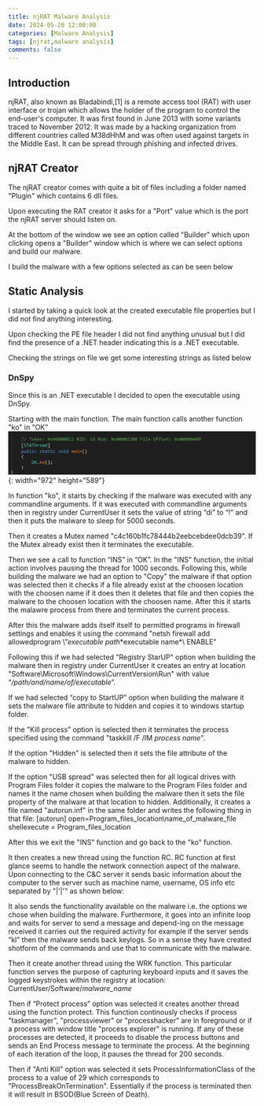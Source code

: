 ```yaml
---
title: njRAT Malware Analysis
date: 2024-05-20 12:00:00
categories: [Malware Analysis]
tags: [njrat,malware analysis]
comments: false
---
```


## Introduction

njRAT, also known as Bladabindi,[1] is a remote access tool (RAT) with user interface or trojan which allows the holder of the program to control the end-user's computer. It was first found in June 2013 with some variants traced to November 2012. It was made by a hacking organization from different countries called M38dHhM and was often used against targets in the Middle East. It can be spread through phishing and infected drives.

## njRAT Creator

The njRAT creator comes with quite a bit of files including a folder named "Plugin" which contains 6 dll files.

Upon executing the RAT creator it asks for a "Port" value which is the port the njRAT server should listen on.

At the bottom of the window we see an option called "Builder" which upon clicking opens a "Builder" window which is where we can select options and build our malware.

I build the malware with a few options selected as can be seen below

## Static Analysis

I started by taking a quick look at the created executable file properties but I did not find anything interesting.

Upon checking the PE file header I did not find anything unusual but I did find the presence of a .NET header indicating this is a .NET executable.

Checking the strings on file we get some interesting strings as listed below

### DnSpy

Since this is an .NET executable I decided to open the executable using DnSpy.

Starting with the main function. The main function calls another function "ko" in "OK"
![Desktop View](/assets/images/OK.ko.png){: width="972" height="589"}

In function "ko", it starts by checking if the malware was executed with any commandline arguments. If it was executed with commandline arguments then in registry under CurrentUser it sets the value of string “di” to “!” and then it puts the malware to sleep for 5000 seconds.

Then it creates a Mutex named "c4c160b1fc78444b2eebcebdee0dcb39". If the Mutex already exist then it terminates the executable.

Then we see a call to function “INS” in “OK”.
In the "INS" function, the initial action involves pausing the thread for 1000 seconds. Following this, while building the malware we had an option to "Copy" the malware if that option was selected then it checks if a file already exist at the choosen location with the choosen name if it does then it deletes that file and then copies the malware to the choosen location with the choosen name. After this it starts the malawre process from there and terminates the current process.

After this the malware adds itself itself to permitted programs in firewall settings and enables it using the command "netsh firewall add allowedprogram \”*executable path*\*executable name*\ ENABLE"

Following this if we had selected "Registry StarUP" option when building the malware then in registry under CurrentUser it creates an entry at location "Software\Microsoft\Windows\CurrentVersion\Run" with value “*/path/and/name/of/executable*”.

If we had selected “copy to StartUP” option when building the malware it sets the malware file attribute to hidden and copies it to windows startup folder.

If the "Kill process" option is selected then it terminates the process specified using the command "taskkill /F /IM *process name*".

If the option "Hidden" is selected then it sets the file attribute of the malware to hidden.

If the option "USB spread" was selected then for all logical drives with Program Files folder it copies the malware to the Program Files folder and names it the name chosen when building the malware then it sets the file property of the malware at that location to hidden. Additionally, it creates a file named "autorun.inf" in the same folder and writes the following thing in that file:
[autorun]
open=Program_files_location\name_of_malware_file
shellexecute = Program_files_location

After this we exit the "INS" function and go back to the "ko" function.

It then creates a new thread using the function RC. RC function at first glance seems to handle the network connection aspect of the malware. Upon connecting to the C&C server it sends basic information about the computer to the server such as machine name, username, OS info etc separated by "&#124;&#39;&#124;&#39;" as shown below:

It also sends the functionality available on the malware i.e. the options we chose when building the malware. Furthermore, it goes into an infinite loop and waits for server to send a message and depend-ing on the message received it carries out the required activity for example if the server sends “kl” then the malware sends back keylogs. So in a sense they have created shotform of the commands and use that to communicate with the malware.

Then it create another thread using the WRK function. This particular function serves the purpose of capturing keyboard inputs and it saves the logged keystrokes within the registry at location:
CurrentUser/Software/*malware_name*

Then if “Protect process” option was selected it creates another thread using the function protect. This function continously checks if process "taskmanager", "processviewer" or "processhacker" are in foreground or if a process with window title "process explorer" is running. If any of these processes are detected, it proceeds to disable the process buttons and sends an End Process message to terminate the process. At the beginning of each iteration of the loop, it pauses the thread for 200 seconds.

Then if "Anti Kill" option was selected it sets ProcessInformationClass of the process to a value of 29 which corresponds to "ProcessBreakOnTermination". Essentially if the process is terminated then it will result in BSOD(Blue Screen of Death).







